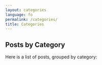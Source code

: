 ```yaml
---
layout: categories
language: fo
permalink: /categories/
title: Categories
---
```

## Posts by Category
Here is a list of posts, grouped by category:
